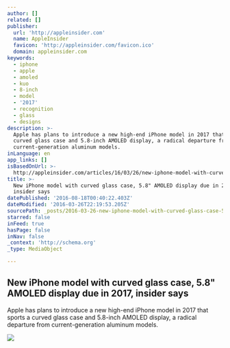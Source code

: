 ```yaml
---
author: []
related: []
publisher:
  url: 'http://appleinsider.com'
  name: AppleInsider
  favicon: 'http://appleinsider.com/favicon.ico'
  domain: appleinsider.com
keywords:
  - iphone
  - apple
  - amoled
  - kuo
  - 8-inch
  - model
  - '2017'
  - recognition
  - glass
  - designs
description: >-
  Apple has plans to introduce a new high-end iPhone model in 2017 that sports a
  curved glass case and 5.8-inch AMOLED display, a radical departure from
  current-generation aluminum models.
inLanguage: en
app_links: []
isBasedOnUrl: >-
  http://appleinsider.com/articles/16/03/26/new-iphone-model-with-curved-glass-case-58-amoled-display-due-in-2017-insider-says
title: >-
  New iPhone model with curved glass case, 5.8" AMOLED display due in 2017,
  insider says
datePublished: '2016-08-18T00:40:22.403Z'
dateModified: '2016-03-26T22:19:53.205Z'
sourcePath: _posts/2016-03-26-new-iphone-model-with-curved-glass-case-58-amoled-display.md
starred: false
inFeed: true
hasPage: false
inNav: false
_context: 'http://schema.org'
_type: MediaObject

---
```

<article style=""><h1>New iPhone model with curved glass case, 5.8" AMOLED display due in 2017, insider says</h1><p>Apple has plans to introduce a new high-end iPhone model in 2017 that sports a curved glass case and 5.8-inch AMOLED display, a radical departure from current-generation aluminum models.</p><img src="http://photos.appleinsidercdn.com/imac4k-applecare-2016.jpg" /></article>